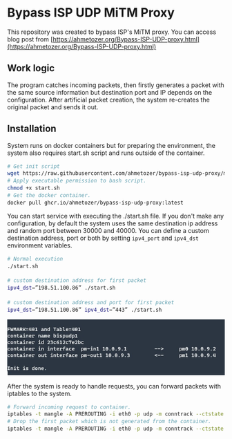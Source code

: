 # Bypass ISP UDP MiTM Proxy

This repository was created to bypass ISP's MiTM proxy. You can access blog post from [https://ahmetozer.org/Bypass-ISP-UDP-proxy.html](https://ahmetozer.org/Bypass-ISP-UDP-proxy.html)

## Work logic

The program catches incoming packets, then firstly generates a packet with the same source information but destination port and IP depends on the configuration. 
After artificial packet creation, the system re-creates the original packet and sends it out.

## Installation

System runs on docker containers but for preparing the environment, the system also requires start.sh script and runs outside of the container.

```bash
# Get init script
wget https://raw.githubusercontent.com/ahmetozer/bypass-isp-udp-proxy/master/start.sh
# Apply executable permission to bash script.
chmod +x start.sh
# Get the docker container.
docker pull ghcr.io/ahmetozer/bypass-isp-udp-proxy:latest
```

You can start service with executing the ./start.sh  file. If you don't make any configuration, by default the system uses the same destination ip address and random port between 30000 and 40000. You can define a custom destination address, port  or both by setting `ipv4_port` and `ipv4_dst` environment variables.

```bash
# Normal execution
./start.sh 

# custom destination address for first packet
ipv4_dst=”198.51.100.86” ./start.sh

# custom destination address and port for first packet
ipv4_dst=”198.51.100.86” ipv4_dst=”443” ./start.sh
```

![System ready to handle requests](/init.jpg)

After the system is ready to handle requests, you can forward packets with iptables to the system.

```bash
# Forward incoming request to container.
iptables -t mangle -A PREROUTING -i eth0 -p udp -m conntrack --ctstate NEW -m udp --dport 53 -j TEE --gateway 10.0.9.2
# Drop the first packet which is not generated from the container.
iptables -t mangle -A PREROUTING -i eth0 -p udp -m conntrack --ctstate NEW -m udp --dport 53 -j DROP
```
